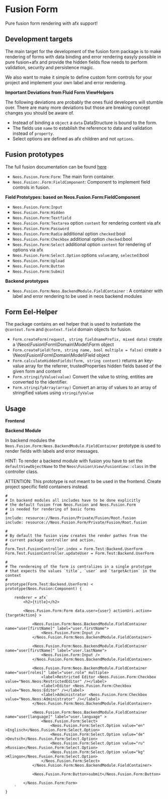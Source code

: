 Fusion Form
===========

Pure fusion form rendering with afx support!

Development targets 
-------------------

The main target for the development of the fusion form package is to make rendering
of forms with data binding and error rendering easyly possible in pure fusion+afx and
provide the hidden fields flow needs to perform validation, security and persistence magic.

We also want to make it simple to define custom form controls for your project and
implement your own label and error rendering. 

**Important Deviations from Fluid Form ViewHelpers**

The following deviations are probably the ones fluid developers will stumble 
over. There are many more deviations but those are breaking concept changes you
should be aware of.

- Instead of binding a `object` a `data` DataStructure is bound to the form.
- The fields use `name` to establish the reference to data and validation instead of `property`.
- Select options are defined as afx children and not `options`.

Fusion prototypes
-----------------

The full fusion documentation can be found [here](Documentation/FusionForm.rst)

- `Neos.Fusion.Form:Form`: The main form container.
- `Neos.Fusion:.Form:FieldComponent`: Component to implement field controls in fusion.

**Field Prototypes: based on Neos.Fusion.Form:FieldComponent**

- `Neos.Fusion.Form:Input`
- `Neos.Fusion.Form:Hidden`
- `Neos.Fusion.Form:Textfield`
- `Neos.Fusion.Form:Textarea` option `content` for rendering content via afx
- `Neos.Fusion.Form:Password`
- `Neos.Fusion.Form:Radio` additional option `checked`:bool
- `Neos.Fusion.Form:Checkbox` additional option `checked`:bool
- `Neos.Fusion.Form:Select` additional option `content` for rendering of options via afx
- `Neos.Fusion.Form:Select.Option` options `value`:any, `selected`:bool
- `Neos.Fusion.Form:Upload`
- `Neos.Fusion.Form:Button`
- `Neos.Fusion.Form:Submit`

**Backend prototypes**

- `Neos.Fusion.Form:Neos.BackendModule.FieldContainer` : A container with label and error rendering to be used in neos backend modules

Form Eel-Helper
---------------

The package contains an eel helper that is used to instantiate the `@context.form` 
and `@context.field` domain objects for fusion. 

- `Form.createForm(request, string fieldnamePrefix, mixed data)` create a \Neos\Fusion\Form\Domain\Model\Form object
- `Form.createField(form, string name, bool multiple = false)` create a \Neos\Fusion\Form\Domain\Model\Field object
- `Form.calculateHiddenFields(form, string content)` returns an key-value array for the referrer, trustedProperties hidden fields based of the given form and content 
- `Form.stringifyValue(value)` Convert the value to string, entities are converted to the identifier. 
- `Form.stringifyArray(array)` Convert an array of values to an array of stringified values using `stringifyValue` 

Usage
-----

**Frontend**


**Backend Module**

In backend modules the `Neos.Fusion.Form:Neos.BackendModule.FieldContainer` 
prototype is used to render fields with labels and error messages.

HINT: To render a backend module with fusion you have to set the 
`defaultViewObjectName` to the `Neos\Fusion\View\FusionView::class` in the
controller class.

ATTENTION: This prototype is not meant to be used in the frontend. Create 
project specific field containers instead.

```
#
# In backend modules all includes have to be done explicitly
# the default fusion from Neos.Fusion and Neos.Fusion.Form 
# is needed for rendering of basic forms
#
include: resource://Neos.Fusion/Private/Fusion/Root.fusion
include: resource://Neos.Fusion.Form/Private/Fusion/Root.fusion

#
# By default the fusion view creates the render pathes from the
# current package controller and action. 
#
Form.Test.FusionController.index = Form.Test:Backend.UserForm
Form.Test.FusionController.updateUser = Form.Test:Backend.UserForm

#
# The rendereing of the form is centralizes in a single prototype 
# that expects the values `title`, `user` and `targetAction` in the context
#
prototype(Form.Test:Backend.UserForm) < prototype(Neos.Fusion:Component) {

    renderer = afx`
        <h2>{title}</h2>

        <Neos.Fusion.Form:Form data.user={user} actionUri.action={targetAction} >

            <Neos.Fusion.Form:Neos.BackendModule.FieldContainer name="user[firstName]" label="user.firstName">
                <Neos.Fusion.Form:Input />
            </Neos.Fusion.Form:Neos.BackendModule.FieldContainer>

            <Neos.Fusion.Form:Neos.BackendModule.FieldContainer name="user[firstName]" label="user.lastName">
                <Neos.Fusion.Form:Input />
            </Neos.Fusion.Form:Neos.BackendModule.FieldContainer>

            <Neos.Fusion.Form:Neos.BackendModule.FieldContainer name="user[roles]" label="user.role" multiple>
                <label>Restricted Editor <Neos.Fusion.Form:Checkbox value="Neos.Neos:RestrictedEditor" /></label>
                <label>Editor <Neos.Fusion.Form:Checkbox value="Neos.Neos:Editor" /></label>
                <label>Administrator <Neos.Fusion.Form:Checkbox value="Neos.Neos:Administrator" /></label>
            </Neos.Fusion.Form:Neos.BackendModule.FieldContainer>

            <Neos.Fusion.Form:Neos.BackendModule.FieldContainer name="user[language]" label="user.language" >
                <Neos.Fusion.Form:Select>
                    <Neos.Fusion.Form:Select.Option value="en" >Englisch</Neos.Fusion.Form:Select.Option>
                    <Neos.Fusion.Form:Select.Option value="de" >Deutsch</Neos.Fusion.Form:Select.Option>
                    <Neos.Fusion.Form:Select.Option value="ru" >Russian</Neos.Fusion.Form:Select.Option>
                    <Neos.Fusion.Form:Select.Option value="kg" >Klingon</Neos.Fusion.Form:Select.Option>
                </Neos.Fusion.Form:Select>
            </Neos.Fusion.Form:Neos.BackendModule.FieldContainer>

            <Neos.Fusion.Form:Button>submit</Neos.Fusion.Form:Button>

        </Neos.Fusion.Form:Form>
    `
}
```

